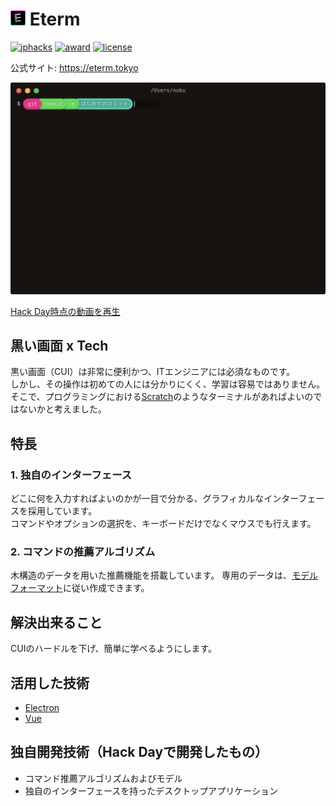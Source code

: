 # <img src="docs/assets/favicon.png" height="24"> Eterm

[![jphacks](https://img.shields.io/badge/jphacks-NG__1811-brightgreen.svg)](https://2018.jphacks.com/information/jphacks-award-finalists/)
[![award](https://img.shields.io/badge/award-Best_Hack_Day-yellow.svg)](https://2018.jphacks.com/information/jphacks-award-finalists/)
[![license](https://img.shields.io/badge/license-MIT-blue.svg)](LICENSE)

公式サイト: https://eterm.tokyo

[![Thumbnail](docs/assets/screen.png)](https://eterm.tokyo)

[Hack Day時点の動画を再生](https://vimeo.com/296239145)

## 黒い画面 x Tech
黒い画面（CUI）は非常に便利かつ、ITエンジニアには必須なものです。   
しかし、その操作は初めての人には分かりにくく、学習は容易ではありません。  
そこで、プログラミングにおける[Scratch](https://scratch.mit.edu)のようなターミナルがあればよいのではないかと考えました。

## 特長

### 1. 独自のインターフェース
どこに何を入力すればよいのかが一目で分かる、グラフィカルなインターフェースを採用しています。  
コマンドやオプションの選択を、キーボードだけでなくマウスでも行えます。  

### 2. コマンドの推薦アルゴリズム
木構造のデータを用いた推薦機能を搭載しています。
専用のデータは、[モデルフォーマット](model)に従い作成できます。

## 解決出来ること
CUIのハードルを下げ、簡単に学べるようにします。

## 活用した技術
* [Electron](https://github.com/electron/electron)
* [Vue](https://github.com/vuejs/vue)

## 独自開発技術（Hack Dayで開発したもの）
* コマンド推薦アルゴリズムおよびモデル
* 独自のインターフェースを持ったデスクトップアプリケーション

